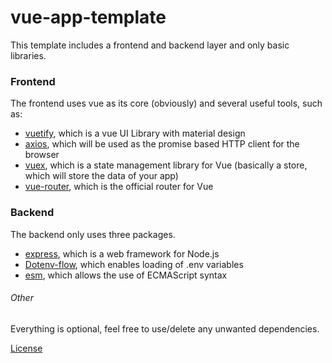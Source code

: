 # vue-app-template

This template includes a frontend and backend layer and only basic libraries.

### Frontend

The frontend uses vue as its core (obviously) and several useful tools, such as:
- [vuetify](vuetifyjs.com/), which is a vue UI Library with material design
- [axios](https://github.com/axios/axios), which will be used as the promise based HTTP client for the browser
- [vuex](https://vuex.vuejs.org/), which is a state management library for Vue (basically a store, which will store the data of your app)
- [vue-router](https://router.vuejs.org/), which is the official router for Vue

### Backend

The backend only uses three packages.

- [express](https://expressjs.com/), which is a web framework for Node.js
- [Dotenv-flow](https://www.npmjs.com/package/dotenv-flow), which enables loading of .env variables
- [esm](https://www.npmjs.com/package/esm), which allows the use of ECMAScript syntax

###### Other
Everything is optional, feel free to use/delete any unwanted dependencies.

[License](/LICENSE)